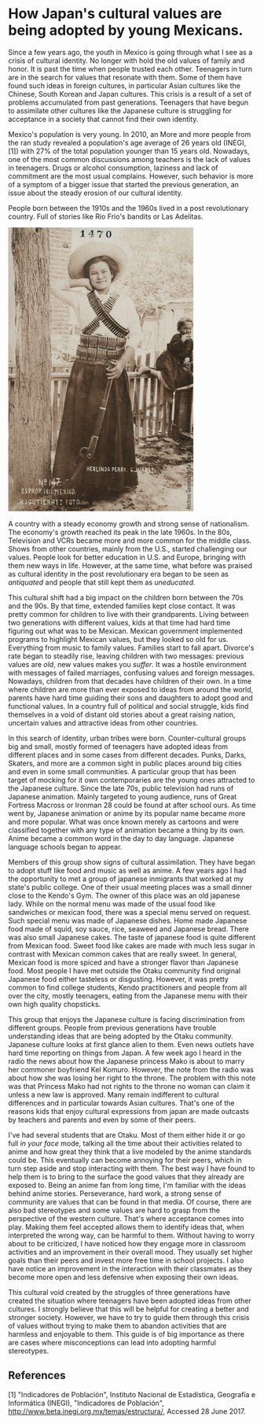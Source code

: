 How Japan's cultural values are being adopted by young Mexicans.
================================================================

Since a few years ago, the youth in Mexico is going through what I see as a crisis of cultural identity. No longer with hold the old values of family and honor. It is past the time when people trusted each other. Teenagers in turn are in the search for values that resonate with them. Some of them have found such ideas in foreign cultures, in particular Asian cultures like the Chinese, South Korean and Japan cultures. This crisis is a result of a set of problems accumulated from past generations. Teenagers that have begun to assimilate other cultures like the Japanese culture is struggling for acceptance in a society that cannot find their own identity.

Mexico's population is very young. In 2010, an More and more people from the ran study revealed a population's age average of 26 years old (INEGI, [1]) with 27% of the total population younger than 15 years old. Nowadays, one of the most common discussions among teachers is the lack of values in teenagers. Drugs or alcohol consumption, laziness and lack of commitment are the most usual complains. However, such behavior is more of a symptom of a bigger issue that started the previous generation, an issue about the steady erosion of our cultural identity.

People born between the 1910s and the 1960s lived in a post revolutionary country. Full of stories like Rio Frio's bandits or Las Adelitas.

![A photograp of an Adelita.](/images/wp1/adelita.jpg)

A country with a steady economy growth and strong sense of nationalism. The economy's growth reached its peak in the late 1960s. In the 80s, Television and VCRs became more and more common for the middle class. Shows from other countries, mainly from the U.S., started challenging our values. People look for better education in U.S. and Europe, bringing with them new ways in life. However, at the same time, what before was praised as cultural identity in the post revolutionary era began to be seen as *antiquated* and people that still kept them as *uneducated*.

This cultural shift had a big impact on the children born between the 70s and the 90s. By that time, extended families kept close contact. It was pretty common for children to live with their grandparents. Living between two generations with different values, kids at that time had hard time figuring out what was to be Mexican. Mexican government implemented programs to highlight Mexican values, but they looked so old for us. Everything from music to family values. Families start to fall apart. Divorce's rate began to steadily rise, leaving children with two messages: previous values are *old*, new values makes you *suffer*. It was a hostile environment with messages of failed marriages, confusing values and foreign messages. Nowadays, children from that decades have children of their own. In a time where children are more than ever exposed to ideas from around the world, parents have hard time guiding their sons and daughters to adopt good and functional values. In a country full of political and social struggle, kids find themselves in a void of distant old stories about a great raising nation, uncertain values and attractive ideas from other countries.

In this search of identity, urban tribes were born. Counter-cultural groups big and small, mostly formed of teenagers have adopted ideas from different places and in some cases from different decades. Punks, Darks, Skaters, and more are a common sight in public places around big cities and even in some small communities. A particular group that has been target of mocking for it own contemporaries are the young ones attracted to the Japanese culture. Since the late 70s, public television had runs of Japanese animation. Mainly targeted to young audience, runs of Great Fortress Macross or Ironman 28 could be found at after school ours. As time went by, Japanese animation or anime by its popular name became more and more popular. What was once known merely as cartoons and were classified together with any type of animation became a thing by its own. Anime became a common word in the day to day language. Japanese language schools began to appear.

Members of this group show signs of cultural assimilation. They have began to adopt stuff like food and music as well as anime. A few years ago I had the opportunity to met a group of japanese inmigrants that worked at my state's public college. One of their usual meeting places was a small dinner close to the Kendo's Gym. The owner of this place was an old japanese lady. While on the normal menu was made of the usual food like sandwiches or mexican food, there was a special menu served on request. Such special menu was made of Japanese dishes. Home made Japanese food made of squid, soy sauce, rice, seaweed and Japanese bread. There was also small Japanese cakes. The taste of japanese food is quite different from Mexican food. Sweet food like cakes are made with much less sugar in contrast with Mexican common cakes that are really sweet. In general, Mexican food is more spiced and have a stronger flavor than Japanese food. Most people I have met outside the Otaku community find original Japanese food either tasteless or disgusting. However, it was pretty common to find college students, Kendo practitioners and people from all over the city, mostly teenagers, eating from the Japanese menu with their own high quality chopsticks.

This group that enjoys the Japanese culture is facing discrimination from different groups. People from previous generations have trouble understanding ideas that are being adopted by the Otaku community. Japanese culture looks at first glance alien to them. Even news outlets have hard time reporting on things from Japan. A few week ago I heard in the radio the news about how the Japanese princess Mako is about to marry her commoner boyfriend Kel Komuro. However, the note from the radio was about how she was losing her right to the throne. The problem with this note was that Princess Mako had not rights to the throne no woman can claim it unless a new law is approved. Many remain indifferent to cultural differences and in particular towards Asian cultures. That's one of the reasons kids that enjoy cultural expressions from japan are made outcasts by teachers and parents and even by some of their peers.

I've had several students that are Otaku. Most of them either hide it or go full *in your face* mode, talking all the time about their activities related to anime and how great they think that a live modeled by the anime standards could be. This eventually can become annoying for their peers, which in turn step aside and stop interacting with them. The best way I have found to help them is to bring to the surface the good values that they already are exposed to. Being an anime fan from long time, I'm familiar with the ideas behind anime stories. Perseverance, hard work, a strong sense of community are values that can be found in that media. Of course, there are also bad stereotypes and some values are hard to grasp from the perspective of the western culture. That's where acceptance comes into play. Making them feel accepted allows them to identify ideas that, when interpreted the wrong way, can be harmful to them. Without having to worry about to be criticized, I have noticed how they engage more in classroom activities and an improvement in their overall mood. They usually set higher goals than their peers and invest more free time in school projects. I also have notice an improvement in the interaction with their classmates as they become more open and less defensive when exposing their own ideas.

This cultural void created by the struggles of three generations have created the situation where teenagers have been adopted ideas from other cultures. I strongly believe that this will be helpful for creating a better and stronger society. However, we have to try to guide them through this crisis of values without trying to make them to abandon activities that are harmless and enjoyable to them. This guide is of big importance as there are cases where misconceptions can lead into adopting harmful stereotypes.

References
----------

[1] "Indicadores de Población", Instituto Nacional de Estadística, Geografía e Informática (INEGI), "Indicadores de Población", <http://www.beta.inegi.org.mx/temas/estructura/>, Accessed 28 June 2017.
